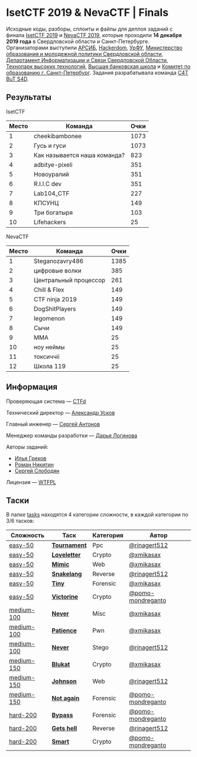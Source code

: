 # IsetCTF 2019 & NevaCTF | Finals

Исходные коды, разборы, сплоиты и файлы для деплоя заданий с финала [IsetCTF 2019](https://isetctf.aciso.ru/) и [NevaCTF 2019](http://nevactf.aciso.ru/), которые проходили **14 декабря 2019 года** в Свердловской области и Санкт-Петербурге. Организаторами выступили [АРСИБ](http://aciso.ru), [Hackerdom](http://github.com/hackerdom), [УрФУ](https://urfu.ru/ru/), [Министерство образования и молодежной политики Свердловской области](https://minobraz.egov66.ru/), [Департамент Информатизации и Связи Свердловской Области](https://dis.midural.ru/), [Технопарк высоких технологий](http://www.uralhitech.ru/), [Высшая банковская школа](https://www.wbsh.ru/) и [Комитет по образованию г. Санкт-Петербург](http://k-obr.spb.ru/). Задания разрабатывала команда [C4T BuT S4D](https://github.com/C4T-BuT-S4D).


## Результаты

IsetCTF

| Место | Команда | Очки |
|-------|---------|------|
| 1 | cheekibambonee | 1073 |
| 2 | Гусь и гуси | 1073 |
| 3 | Как называется наша команда? | 823 |
| 4 | adbitye-pixeli | 351 |
| 5 | Новоуралий | 351 |
| 6 | R.I.I.C dev | 351 |
| 7 | Lab104_CTF | 227 |
| 8 | КПСУНЦ | 149 |
| 9 | Три богатыря | 103 |
| 10 | Lifehackers | 25 |

NevaCTF

| Место | Команда | Очки |
|-------|---------|------|
| 1 | Steganozavry486 | 1385 |
| 2 | цифровые волки | 385 |
| 3 | Центральный процессор | 261 |
| 4 | Chill & Flex | 149 |
| 5 | CTF ninja 2019 | 149 |
| 6 | DogShitPlayers | 149 |
| 7 | legomenon | 149 |
| 8 | Сычи | 149 |
| 9 | MMA | 25 |
| 10 | ноу неймы | 25 |
| 11 | токсиччii | 25 |
| 12 | Школа 119 | 25 |


## Информация

Проверяющая система — [CTFd](https://github.com/CTFd/CTFd/)

Технический директор — [Александр Усков](https://t.me/Uskoff)

Главный инженер — [Сергей Антонов](https://t.me/thesiegfried)

Менеджер команды разработки — [Дарья Логинова](https://github.com/deviantwish)

Авторы заданий:
- [Илья Греков](https://github.com/xmikasax)
- [Роман Никитин](https://github.com/pomo-mondreganto)
- [Сергей Слободян](https://github.com/rinagert512)

Лицензия — [WTFPL](LICENSE)


## Таски

В папке [tasks](tasks/) находятся 4 категории сложности, в каждой категории по 3/6 тасков:

| Сложность | Таск | Категория | Автор |
|-----------|------|-----------|-------|
| [easy-50](tasks/easy-50/) | [**Tournament**](tasks/easy-50/encoding_tournament/) | Ppc | [@rinagert512](https://github.com/rinagert512) |
| [easy-50](tasks/easy-50/) | [**Loveletter**](tasks/easy-50/loveletter/) | Crypto | [@xmikasax](https://github.com/xmikasax) |
| [easy-50](tasks/easy-50/) | [**Mimic**](tasks/easy-50/mimic/) | Web | [@xmikasax](https://github.com/xmikasax) |
| [easy-50](tasks/easy-50/) | [**Snakelang**](tasks/easy-50/snakelang/) | Reverse | [@rinagert512](https://github.com/rinagert512) |
| [easy-50](tasks/easy-50/) | [**Tiny**](tasks/easy-50/tiny/) | Forensic | [@xmikasax](https://github.com/xmikasax) |
| [easy-50](tasks/easy-50/) | [**Victorine**](tasks/easy-50/victorine/) | Crypto | [@pomo-mondreganto](https://github.com/pomo-mondreganto) |
| [medium-100](tasks/medium-100/) | [**Never**](tasks/medium-100/never/) | Misc | [@xmikasax](https://github.com/xmikasax) |
| [medium-100](tasks/medium-100/) | [**Patience**](tasks/medium-100/patience/) | Pwn | [@xmikasax](https://github.com/xmikasax) |
| [medium-100](tasks/medium-100/) | [**Never**](tasks/medium-100/superdata/) | Stego | [@rinagert512](https://github.com/rinagert512) |
| [medium-150](tasks/medium-150/) | [**Blukat**](tasks/medium-150/blukat/) | Crypto | [@xmikasax](https://github.com/xmikasax) |
| [medium-150](tasks/medium-150/) | [**Johnson**](tasks/medium-150/johnson/) | Web | [@rinagert512](https://github.com/rinagert512) |
| [medium-150](tasks/medium-150/) | [**Not again**](tasks/medium-150/not_again/) | Forensic | [@pomo-mondreganto](https://github.com/pomo-mondreganto) |
| [hard-200](tasks/hard-200/) | [**Bypass**](tasks/hard-200/bypass/) | Forensic | [@pomo-mondreganto](https://github.com/pomo-mondreganto) |
| [hard-200](tasks/hard-200/) | [**Gets hell**](tasks/hard-200/gets_hell/) | Reverse | [@rinagert512](https://github.com/rinagert512) |
| [hard-200](tasks/hard-200/) | [**Smart**](tasks/hard-200/smart/) | Crypto | [@pomo-mondreganto](https://github.com/pomo-mondreganto) |
